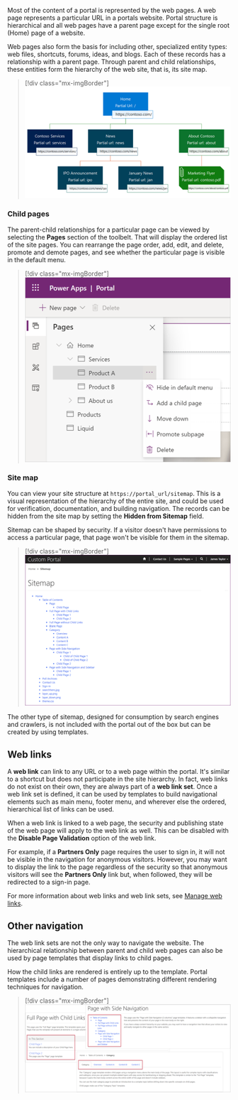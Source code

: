 Most of the content of a portal is represented by the web pages. A web page represents a particular URL in a portals website. Portal structure is hierarchical and all web pages have a parent page except for the single root (Home) page of a website.

Web pages also form the basis for including other, specialized entity types: web files, shortcuts, forums, ideas, and blogs. Each of these records has a relationship with a parent page. Through parent and child relationships, these entities form the hierarchy of the web site, that is, its site map.

> [!div class="mx-imgBorder"]
> [![Site page hierarchy](../media/page-hierarchy-concept.png)](../media/page-hierarchy-concept.png#lightbox)

### Child pages

The parent-child relationships for a particular page can be viewed by selecting the **Pages** section of the toolbelt. That will display the ordered list of the site pages. You can rearrange the page order, add, edit, and delete, promote and demote pages, and see whether the particular page is visible in the default menu.

> [!div class="mx-imgBorder"]
> [![Page hierarchy](../media/page-hierarchy.png)](../media/page-hierarchy.png#lightbox)

### Site map

You can view your site structure at `https://portal_url/sitemap`. This is a visual representation of the hierarchy of the entire site, and could be used for verification, documentation, and building navigation. The records can be hidden from the site map by setting the **Hidden from Sitemap** field.

Sitemap can be shaped by security. If a visitor doesn't have permissions to access a particular page, that page won't be visible for them in the sitemap.

> [!div class="mx-imgBorder"]
> [![Sitemap](../media/sitemap.png)](../media/sitemap.png#lightbox)

The other type of sitemap, designed for consumption by search engines and crawlers, is not included with the portal out of the box but can be created by using templates.

## Web links

A **web link** can link to any URL or to a web page within the portal. It's similar to a shortcut but does not participate in the site hierarchy. In fact, web links do not exist on their own, they are always part of a **web link set**. Once a web link set is defined, it can be used by templates to build navigational elements such as main menu, footer menu, and wherever else the ordered, hierarchical list of links can be used.

When a web link is linked to a web page, the security and publishing state of the web page will apply to the web link as well. This can be disabled with the **Disable Page Validation** option of the web link.

For example, if a **Partners Only** page requires the user to sign in, it will not be visible in the navigation for anonymous visitors. However, you may want to display the link to the page regardless of the security so that anonymous visitors will see the **Partners Only** link but, when followed, they will be redirected to a sign-in page.

For more information about web links and web link sets, see [Manage web links](https://docs.microsoft.com/powerapps/maker/portals/configure/manage-web-links/?azure-portal=true).

## Other navigation

The web link sets are not the only way to navigate the website. The hierarchical relationship between parent and child web pages can also be used by page templates that display links to child pages.

How the child links are rendered is entirely up to the template. Portal templates include a number of pages demonstrating different rendering techniques for navigation.

> [!div class="mx-imgBorder"]
> [![Samples of different ways of rendering for child navigation](../media/child-links-samples.png)](../media/child-links-samples.png#lightbox)
